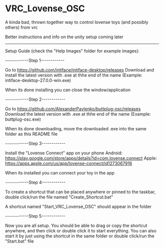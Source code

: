 # VRC_Lovense_OSC
A kinda bad, thrown together way to control lovense toys (and possibly others) from vrc 

Better instructions and info on the unity setup coming later 

------------------------------------------------------------

Setup Guide (check the "Help Images" folder for example images):


------------Step 1------------

Go to https://github.com/intiface/intiface-desktop/releases
Download and install the latest version with .exe at thhe end of the name (Example: intiface-desktop-27.0.0-win.exe)

When its done installing you can close the window/application



------------Step 2------------

Go to https://github.com/AlexanderPavlenko/buttplug-osc/releases
Download the latest version with .exe at thhe end of the name (Example: buttplug-osc.exe)

When its done downloading, move the downloaded .exe into the same folder as this README file



------------Step 3------------

Install the "Lovense Connect" app on your phone
Android: https://play.google.com/store/apps/details?id=com.lovense.connect
Apple: https://apps.apple.com/us/app/lovense-connect/id1273067916

When its installed you can connect your toy in the app



------------Step 4------------

To create a shortcut that can be placed anywhere or pinned to the taskbar,
double click/run the file named "Create_Shortcut.bat"

A shortcut named "Start_VRC_Lovense_OSC" should appear in the folder



------------Step 5------------

Now you are all setup. You should be able to drag or copy the shortcut anywhere,
and then click or double click it to start everything.
You can also start it by just using the shortcut in the same folder or double click/run the "Start.bat" file
